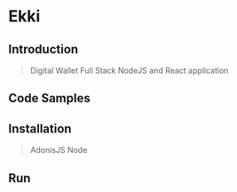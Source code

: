 # Ekki

## Introduction

> Digital Wallet Full Stack NodeJS and React application

## Code Samples

## Installation

> AdonisJS Node

## Run
